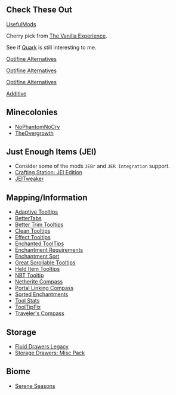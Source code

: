 ## Check These Out

[UsefulMods](https://github.com/TheUsefulLists/UsefulMods)

Cherry pick from [The Vanilla
Experience](https://www.curseforge.com/minecraft/modpacks/the-vanilla-experience).

See if [Quark](https://www.curseforge.com/minecraft/mc-mods/quark) is still
interesting to me.

[Optifine Alternatives](https://optifine.alternatives.lambdaurora.dev/)

[Optifine Alternatives](https://alternativeto.net/software/optifine/)

[Optifine Alternatives](https://github.com/LambdAurora/optifine_alternatives)

[Additive](https://github.com/skywardmc/additive)

## Minecolonies

- [NoPhantomNoCry](https://www.curseforge.com/minecraft/mc-mods/nophantomnocry)
- [TheOvergrowth](https://www.curseforge.com/minecraft/mc-mods/theovergrowth)

## Just Enough Items (JEI)

- Consider some of the mods `JEBr` and `JER Integration` support.
- [Crafting Station: JEI Edition](https://www.curseforge.com/minecraft/mc-mods/crafting-station-jei-edition)
- [JEITweaker](https://www.curseforge.com/minecraft/mc-mods/jeitweaker)

## Mapping/Information

- [Adaptive Tooltips](https://www.curseforge.com/minecraft/mc-mods/adaptive-tooltips)
- [BetterTabs](https://www.curseforge.com/minecraft/mc-mods/bettertabs)
- [Better Trim Tooltips](https://www.curseforge.com/minecraft/mc-mods/better-trim-tooltips)
- [Clean Tooltips](https://www.curseforge.com/minecraft/mc-mods/clean-tooltips)
- [Effect Tooltips](https://www.curseforge.com/minecraft/mc-mods/effect-tooltips)
- [Enchanted ToolTips](https://www.curseforge.com/minecraft/mc-mods/enchanted-tooltips)
- [Enchantment Requirements](https://www.curseforge.com/minecraft/mc-mods/enchantmentrequirements)
- [Enchantment Sort](https://www.curseforge.com/minecraft/mc-mods/enchantment-sort)
- [Great Scrollable Tooltips](https://www.curseforge.com/minecraft/mc-mods/great-scrollable-tooltips)
- [Held Item Tooltips](https://www.curseforge.com/minecraft/mc-mods/held-item-tooltips)
- [NBT Tooltip](https://www.curseforge.com/minecraft/mc-mods/nbt-tooltip)
- [Netherite Compass](https://www.curseforge.com/minecraft/mc-mods/netherite-compass)
- [Portal Linking Compass](https://www.curseforge.com/minecraft/mc-mods/portal-linking-compass)
- [Sorted Enchantments](https://www.curseforge.com/minecraft/mc-mods/sorted-enchantments)
- [Tool Stats](https://www.curseforge.com/minecraft/mc-mods/tool-stats)
- [ToolTipFix](https://www.curseforge.com/minecraft/mc-mods/tooltipfix)
- [Traveler's Compass](https://www.curseforge.com/minecraft/mc-mods/travelers-compass)

## Storage

- [Fluid Drawers Legacy](https://www.curseforge.com/minecraft/mc-mods/fluid-drawers-legacy)
- [Storage Drawers: Misc Pack](https://www.curseforge.com/minecraft/mc-mods/storage-drawers-misc-pack)

## Biome

- [Serene Seasons](https://www.curseforge.com/minecraft/mc-mods/serene-seasons)
